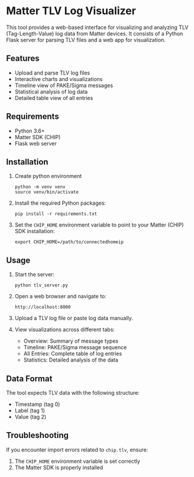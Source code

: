 # Matter TLV Log Visualizer

This tool provides a web-based interface for visualizing and analyzing TLV
(Tag-Length-Value) log data from Matter devices. It consists of a Python Flask
server for parsing TLV files and a web app for visualization.

## Features

-   Upload and parse TLV log files
-   Interactive charts and visualizations
-   Timeline view of PAKE/Sigma messages
-   Statistical analysis of log data
-   Detailed table view of all entries

## Requirements

-   Python 3.6+
-   Matter SDK (CHIP)
-   Flask web server

## Installation

1. Create python environment

    ```
    python -m venv venv
    source venv/bin/activate
    ```

2. Install the required Python packages:

    ```
    pip install -r requirements.txt
    ```

3. Set the `CHIP_HOME` environment variable to point to your Matter (CHIP) SDK
   installation:
    ```
    export CHIP_HOME=/path/to/connectedhomeip
    ```

## Usage

1. Start the server:

    ```
    python tlv_server.py
    ```

2. Open a web browser and navigate to:

    ```
    http://localhost:8000
    ```

3. Upload a TLV log file or paste log data manually.

4. View visualizations across different tabs:
    - Overview: Summary of message types
    - Timeline: PAKE/Sigma message sequence
    - All Entries: Complete table of log entries
    - Statistics: Detailed analysis of the data

## Data Format

The tool expects TLV data with the following structure:

-   Timestamp (tag 0)
-   Label (tag 1)
-   Value (tag 2)

## Troubleshooting

If you encounter import errors related to `chip.tlv`, ensure:

1. The `CHIP_HOME` environment variable is set correctly
2. The Matter SDK is properly installed
